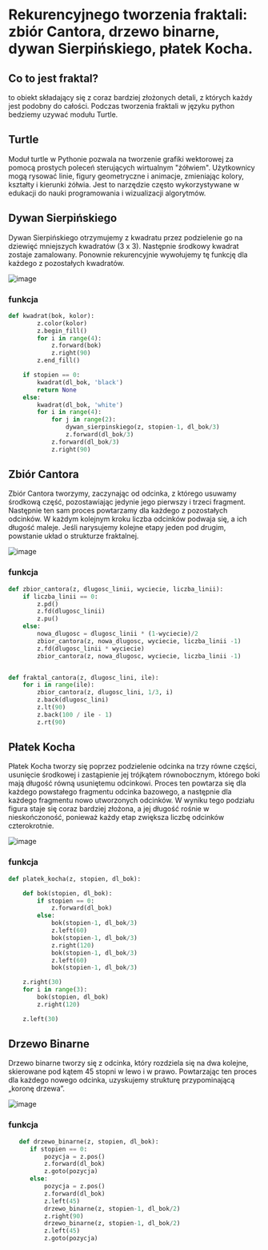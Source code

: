 # Rekurencyjnego tworzenia fraktali: zbiór Cantora, drzewo binarne, dywan Sierpińskiego, płatek Kocha.
## Co to jest fraktal?
  to obiekt składający się z coraz bardziej złożonych detali, z których każdy jest podobny do całości. Podczas tworzenia fraktali w języku python bedziemy uzywać modułu Turtle.
## Turtle
Moduł turtle w Pythonie pozwala na tworzenie grafiki wektorowej za pomocą prostych poleceń sterujących wirtualnym "żółwiem". Użytkownicy mogą rysować linie, figury geometryczne i animacje, zmieniając kolory, kształty i kierunki żółwia. Jest to narzędzie często wykorzystywane w edukacji do nauki programowania i wizualizacji algorytmów.
## Dywan Sierpińskiego
Dywan Sierpińskiego otrzymujemy z kwadratu przez podzielenie go na dziewięć mniejszych kwadratów (3 x 3). Następnie środkowy kwadrat zostaje zamalowany. Ponownie rekurencyjnie wywołujemy tę funkcję dla każdego z pozostałych kwadratów.

![image](https://github.com/user-attachments/assets/4fe4585e-78b0-42fe-8b0b-d7d6dc252f04)
### funkcja
```python
def kwadrat(bok, kolor):
        z.color(kolor)
        z.begin_fill()
        for i in range(4):
            z.forward(bok)
            z.right(90)
        z.end_fill()

    if stopien == 0:
        kwadrat(dl_bok, 'black')
        return None
    else:
        kwadrat(dl_bok, 'white')
        for i in range(4):
            for j in range(2):
                dywan_sierpinskiego(z, stopien-1, dl_bok/3)
                z.forward(dl_bok/3)
            z.forward(dl_bok/3)
            z.right(90)
```

## Zbiór Cantora
Zbiór Cantora tworzymy, zaczynając od odcinka, z którego usuwamy środkową część, pozostawiając jedynie jego pierwszy i trzeci fragment. Następnie ten sam proces powtarzamy dla każdego z pozostałych odcinków. W każdym kolejnym kroku liczba odcinków podwaja się, a ich długość maleje. Jeśli narysujemy kolejne etapy jeden pod drugim, powstanie układ o strukturze fraktalnej.

![image](https://github.com/user-attachments/assets/baecdd09-a27d-46c6-9881-5817cc16b9e5)
### funkcja
```python
def zbior_cantora(z, dlugosc_linii, wyciecie, liczba_linii):
    if liczba_linii == 0:
        z.pd()
        z.fd(dlugosc_linii)
        z.pu()
    else:
        nowa_dlugosc = dlugosc_linii * (1-wyciecie)/2
        zbior_cantora(z, nowa_dlugosc, wyciecie, liczba_linii -1)
        z.fd(dlugosc_linii * wyciecie)
        zbior_cantora(z, nowa_dlugosc, wyciecie, liczba_linii -1)


def fraktal_cantora(z, dlugosc_lini, ile):
    for i in range(ile):
        zbior_cantora(z, dlugosc_lini, 1/3, i)
        z.back(dlugosc_lini)
        z.lt(90)
        z.back(100 / ile - 1)
        z.rt(90)
```
## Płatek Kocha
Płatek Kocha tworzy się poprzez podzielenie odcinka na trzy równe części, usunięcie środkowej i zastąpienie jej trójkątem równobocznym, którego boki mają długość równą usuniętemu odcinkowi. Proces ten powtarza się dla każdego powstałego fragmentu odcinka bazowego, a następnie dla każdego fragmentu nowo utworzonych odcinków. W wyniku tego podziału figura staje się coraz bardziej złożona, a jej długość rośnie w nieskończoność, ponieważ każdy etap zwiększa liczbę odcinków czterokrotnie.

![image](https://github.com/user-attachments/assets/1834928b-7695-4d92-a1b6-b55d2cbe1511)
### funkcja
```python
def platek_kocha(z, stopien, dl_bok):

    def bok(stopien, dl_bok):
        if stopien == 0:
            z.forward(dl_bok)
        else:
            bok(stopien-1, dl_bok/3)
            z.left(60)
            bok(stopien-1, dl_bok/3)
            z.right(120)
            bok(stopien-1, dl_bok/3)
            z.left(60)
            bok(stopien-1, dl_bok/3)

    z.right(30)
    for i in range(3):
        bok(stopien, dl_bok)
        z.right(120)

    z.left(30)
```
## Drzewo Binarne
Drzewo binarne tworzy się z odcinka, który rozdziela się na dwa kolejne, skierowane pod kątem 45 stopni w lewo i w prawo. Powtarzając ten proces dla każdego nowego odcinka, uzyskujemy strukturę przypominającą „koronę drzewa”.

![image](https://github.com/user-attachments/assets/2c0b877a-2dc1-4a35-8a52-2a9071fe8a7f)
### funkcja
```python
   def drzewo_binarne(z, stopien, dl_bok):
      if stopien == 0:
          pozycja = z.pos()
          z.forward(dl_bok)
          z.goto(pozycja)
      else:
          pozycja = z.pos()
          z.forward(dl_bok)
          z.left(45)
          drzewo_binarne(z, stopien-1, dl_bok/2)
          z.right(90)
          drzewo_binarne(z, stopien-1, dl_bok/2)
          z.left(45)
          z.goto(pozycja)
  ```
  






